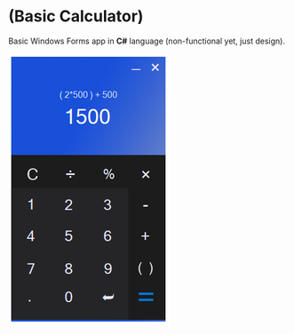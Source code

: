# (Basic Calculator)
Basic Windows Forms app in <b>C#</b> language (non-functional yet, just design).

![alt tag](https://github.com/elfromka/CalculatorDesign/blob/master/ScreenShots/firstScreenShot.png)

